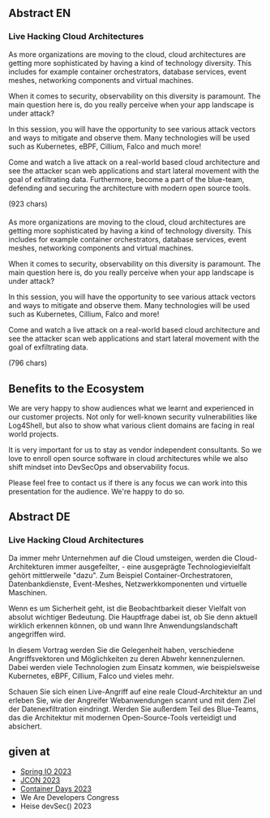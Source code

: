 ## Abstract EN
### Live Hacking Cloud Architectures

As more organizations are moving to the cloud, cloud architectures are getting more sophisticated by having a kind of technology diversity. This includes for example container orchestrators, database services, event meshes, networking components and virtual machines.

When it comes to security, observability on this diversity is paramount.
The main question here is, do you really perceive when your app landscape is under attack?

In this session, you will have the opportunity to see various attack vectors and ways to mitigate and observe them. Many technologies will be used such as Kubernetes, eBPF, Cillium, Falco and much more!

Come and watch a live attack on a real-world based cloud architecture and see the attacker scan web applications and start lateral movement with the goal of exfiltrating data.
Furthermore, become a part of the blue-team, defending and securing the architecture with modern open source tools.

(923 chars)

#### 
As more organizations are moving to the cloud, cloud architectures are getting more sophisticated by having a kind of technology diversity. This includes for example container orchestrators, database services, event meshes, networking components and virtual machines.

When it comes to security, observability on this diversity is paramount. The main question here is, do you really perceive when your app landscape is under attack?

In this session, you will have the opportunity to see various attack vectors and ways to mitigate and observe them. Many technologies will be used such as Kubernetes, Cillium, Falco and more!

Come and watch a live attack on a real-world based cloud architecture and see the attacker scan web applications and start lateral movement with the goal of exfiltrating data.

(796 chars)

## Benefits to the Ecosystem

We are very happy to show audiences what we learnt and experienced in our customer projects. Not only for well-known security vulnerabilities like Log4Shell, but also to show what various client domains are facing in real world projects.

It is very important for us to stay as vendor independent consultants. So we love to enroll open source software in cloud architectures while we also shift mindset into DevSecOps and observability focus.

Please feel free to contact us if there is any focus we can work into this presentation for the audience. We're happy to do so.

## Abstract DE
### Live Hacking Cloud Architectures
Da immer mehr Unternehmen auf die Cloud umsteigen, werden die Cloud-Architekturen immer ausgefeilter, - eine ausgeprägte Technologievielfalt gehört mittlerweile "dazu".
Zum Beispiel Container-Orchestratoren, Datenbankdienste, Event-Meshes, Netzwerkkomponenten und virtuelle Maschinen.

Wenn es um Sicherheit geht, ist die Beobachtbarkeit dieser Vielfalt von absolut wichtiger Bedeutung. Die Hauptfrage dabei ist, ob Sie denn aktuell wirklich erkennen können, ob und wann Ihre Anwendungslandschaft angegriffen wird.

In diesem Vortrag werden Sie die Gelegenheit haben, verschiedene Angriffsvektoren und Möglichkeiten zu deren Abwehr kennenzulernen. Dabei werden viele Technologien zum Einsatz kommen, wie beispielsweise Kubernetes, eBPF, Cillium, Falco und vieles mehr.

Schauen Sie sich einen Live-Angriff auf eine reale Cloud-Architektur an und erleben Sie, wie der Angreifer Webanwendungen scannt und mit dem Ziel der Datenexfiltration eindringt. Werden Sie außerdem Teil des Blue-Teams, das die Architektur mit modernen Open-Source-Tools verteidigt und absichert.

## given at
- [Spring IO 2023](https://www.youtube.com/watch?v=39nnVn7rnAo)
- [JCON 2023](https://www.youtube.com/watch?v=aXuXjo_xzSw)
- [Container Days 2023](https://www.youtube.com/watch?v=ZC1YwpwVlo0)
- We Are Developers Congress
- Heise devSec() 2023
